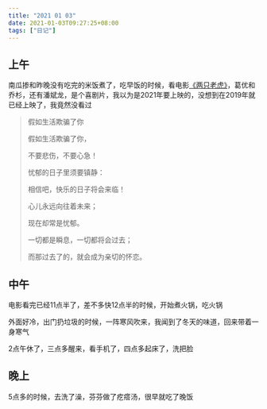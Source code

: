 ```yaml
---
title: "2021 01 03"
date: 2021-01-03T09:27:25+08:00
tags: ["日记"]
---
```


## 上午

南瓜掺和昨晚没有吃完的米饭煮了，吃早饭的时候，看电影[《两只老虎》](https://movie.douban.com/subject/30196805/)，葛优和乔杉，还有潘斌龙，是个喜剧片，我以为是2021年要上映的，没想到在2019年就已经上映了，我竟然没看过

>假如生活欺骗了你
>
>假如生活欺骗了你，
>
>不要悲伤，不要心急！
>
>忧郁的日子里须要镇静：
>
>相信吧，快乐的日子将会来临！
>
>心儿永远向往着未来；
>
>现在却常是忧郁。
>
>一切都是瞬息，一切都将会过去；
>
>而那过去了的，就会成为亲切的怀恋。

## 中午

电影看完已经11点半了，差不多快12点半的时候，开始煮火锅，吃火锅

外面好冷，出门扔垃圾的时候，一阵寒风吹来，我闻到了冬天的味道，回来带着一身寒气

2点午休了，三点多醒来，看手机了，四点多起床了，洗把脸

## 晚上

5点多的时候，去洗了澡，芬芬做了疙瘩汤，很早就吃了晚饭